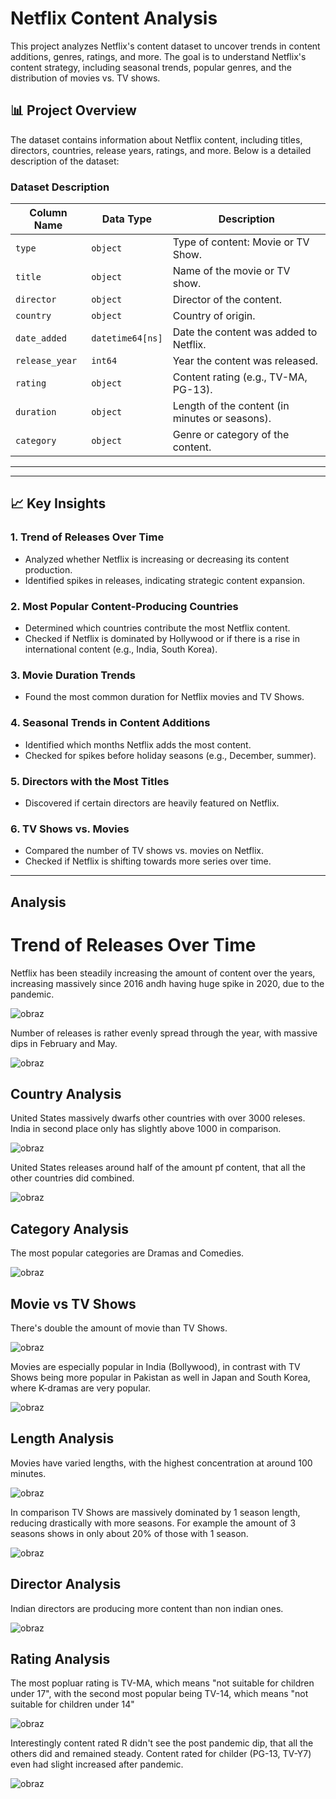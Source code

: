 # Netflix Content Analysis

This project analyzes Netflix's content dataset to uncover trends in content additions, genres, ratings, and more. The goal is to understand Netflix's content strategy, including seasonal trends, popular genres, and the distribution of movies vs. TV shows.

## 📊 Project Overview

The dataset contains information about Netflix content, including titles, directors, countries, release years, ratings, and more. Below is a detailed description of the dataset:

### Dataset Description

| Column Name    | Data Type      | Description                                      |
|----------------|----------------|--------------------------------------------------|
| `type`         | `object`       | Type of content: Movie or TV Show.               |
| `title`        | `object`       | Name of the movie or TV show.                    |
| `director`     | `object`       | Director of the content.                         |
| `country`      | `object`       | Country of origin.                               |
| `date_added`   | `datetime64[ns]`| Date the content was added to Netflix.           |
| `release_year` | `int64`        | Year the content was released.                   |
| `rating`       | `object`       | Content rating (e.g., TV-MA, PG-13).             |
| `duration`     | `object`       | Length of the content (in minutes or seasons).   |
| `category`     | `object`       | Genre or category of the content.                |

---


---

## 📈 Key Insights

### 1. Trend of Releases Over Time
- Analyzed whether Netflix is increasing or decreasing its content production.
- Identified spikes in releases, indicating strategic content expansion.

### 2. Most Popular Content-Producing Countries
- Determined which countries contribute the most Netflix content.
- Checked if Netflix is dominated by Hollywood or if there is a rise in international content (e.g., India, South Korea).

### 3. Movie Duration Trends
- Found the most common duration for Netflix movies and TV Shows.

### 4. Seasonal Trends in Content Additions
- Identified which months Netflix adds the most content.
- Checked for spikes before holiday seasons (e.g., December, summer).

### 5. Directors with the Most Titles
- Discovered if certain directors are heavily featured on Netflix.

### 6. TV Shows vs. Movies
- Compared the number of TV shows vs. movies on Netflix.
- Checked if Netflix is shifting towards more series over time.

---

## Analysis

# Trend of Releases Over Time

Netflix has been steadily increasing the amount of content over the years, increasing massively since 2016 andh having huge spike in 2020, due to the pandemic.

![obraz](https://github.com/user-attachments/assets/3f332541-dae0-4a67-80a1-1c6b51246da2)

Number of releases is rather evenly spread through the year, with massive dips in February and May.

![obraz](https://github.com/user-attachments/assets/447118a6-0ac0-4e9b-b858-ca2736443d14)

## Country Analysis

United States massively dwarfs other countries with over 3000 releses. India in second place only has slightly above 1000 in comparison.

![obraz](https://github.com/user-attachments/assets/9eeffe4e-9312-4143-b7dc-c4a067208e3f)


United States releases around half of the amount pf content, that all the other countries did combined.

![obraz](https://github.com/user-attachments/assets/c62c8421-f16c-442e-8cc7-c44a9c9700c6)

## Category Analysis

The most popular categories are Dramas and Comedies.

![obraz](https://github.com/user-attachments/assets/5aa57253-3c4e-4736-b60f-0beddd317938)


## Movie vs TV Shows

There's double the amount of movie than TV Shows.

![obraz](https://github.com/user-attachments/assets/4b9aa3b3-0573-416c-830d-784a19b31565)

Movies are especially popular in India (Bollywood), in contrast with TV Shows being more popular in Pakistan as well in Japan and South Korea, where K-dramas are very popular.

![obraz](https://github.com/user-attachments/assets/23371145-a833-4080-87db-9fe080b6e433)


## Length Analysis

Movies have varied lengths, with the highest concentration at around 100 minutes.

![obraz](https://github.com/user-attachments/assets/32cef367-3778-4c83-a8fa-463562ccb7cd)

In comparison TV Shows are massively dominated by 1 season length, reducing drastically with more seasons. For example the amount of 3 seasons shows in only about 20% of those with 1 season.

![obraz](https://github.com/user-attachments/assets/fd98da5a-ada6-4d92-9181-bfacad9ff74d)


## Director Analysis

Indian directors are producing more content than non indian ones.

![obraz](https://github.com/user-attachments/assets/edebbc0a-b068-489d-9211-ea98f134cfea)

## Rating Analysis

The most popluar rating is TV-MA, which means "not suitable for children under 17", with the second most popular being TV-14, which means "not suitable for children under 14"

![obraz](https://github.com/user-attachments/assets/d6db2b97-326f-4f33-b64a-38778f02ad81)

Interestingly content rated R didn't see the post pandemic dip, that all the others did and remained steady. Content rated for childer (PG-13, TV-Y7) even had slight increased after pandemic.

![obraz](https://github.com/user-attachments/assets/1a6aba55-bcf2-43df-a195-3c2cf31e2212)

